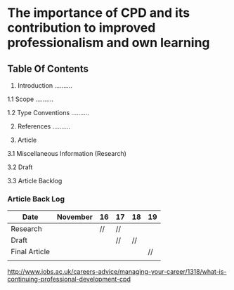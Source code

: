 # The importance of CPD and its contribution to improved professionalism and own learning


## Table Of Contents

1. Introduction ..........

1.1 Scope ..........

1.2 Type Conventions ..........

2. References ..........

3. Article

3.1 Miscellaneous Information (Research)

3.2 Draft

3.3 Article Backlog





### Article Back Log

| Date        | November| 16 | 17 | 18 | 19 | 
|-------------|---------|----|----|----|----|
|Research     |         | // | // |    |    |    
|Draft        |         |    | // | // |    |   
|Final Article|         |    |    |    | // |
|                                           |       


http://www.jobs.ac.uk/careers-advice/managing-your-career/1318/what-is-continuing-professional-development-cpd
